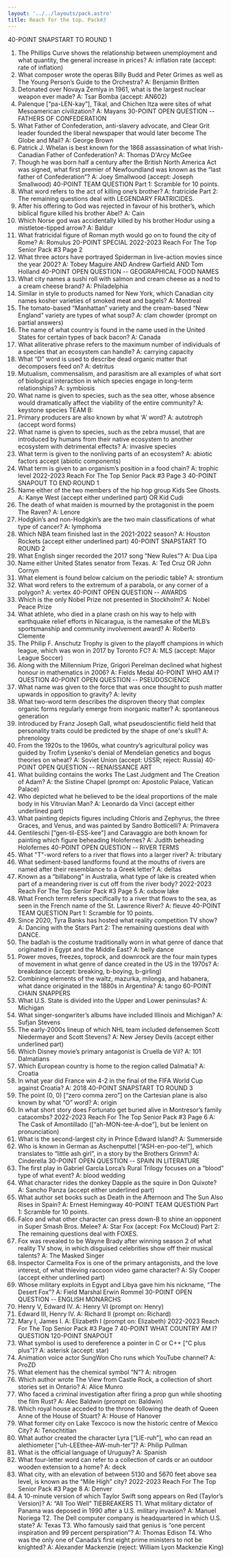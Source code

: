 ```yaml
---
layout: '../../layouts/pack.astro'
title: Reach for the top. Pack#3
---
```


40-POINT SNAPSTART TO ROUND 1
1. The Phillips Curve shows the relationship between unemployment and what quantity, the
general increase in prices?
 A: inflation rate (accept: rate of inflation)
2. What composer wrote the operas Billy Budd and Peter Grimes as well as The Young Person’s
Guide to the Orchestra?
 A: Benjamin Britten
3. Detonated over Novaya Zemlya in 1961, what is the largest nuclear weapon ever made?
 A: Tsar Bomba (accept: AN602)
4. Palenque [“pa-LEN-kay”], Tikal, and Chichen Itza were sites of what Mesoamerican
civilization?
 A: Mayans
30-POINT OPEN QUESTION -- FATHERS OF CONFEDERATION
5. What Father of Confederation, anti-slavery advocate, and Clear Grit leader founded the liberal
newspaper that would later become The Globe and Mail?
 A: George Brown
6. Patrick J. Whelan is best known for the 1868 assassination of what Irish-Canadian Father of
Confederation?
 A: Thomas D'Arcy McGee
7. Though he was born half a century after the British North America Act was signed, what first
premier of Newfoundland was known as the “last father of Confederation”?
 A: Joey Smallwood (accept: Joseph Smallwood)
40-POINT TEAM QUESTION
Part 1: Scramble for 10 points.
8. What word refers to the act of killing one’s brother?
 A: fratricide
Part 2: The remaining questions deal with LEGENDARY FRATRICIDES.
9. After his offering to God was rejected in favour of his brother’s, which biblical figure killed
his brother Abel?
 A: Cain
10. Which Norse god was accidentally killed by his brother Hodur using a mistletoe-tipped
arrow?
 A: Baldur
11. What fratricidal figure of Roman myth would go on to found the city of Rome?
 A: Romulus
20-POINT SPECIAL
2022-2023 Reach For The Top
Senior Pack #3
Page 2
12. What three actors have portrayed Spiderman in live-action movies since the year 2002?
 A: Tobey Maguire AND Andrew Garfield AND Tom Holland
40-POINT OPEN QUESTION -- GEOGRAPHICAL FOOD NAMES
13. What city names a sushi roll with salmon and cream cheese as a nod to a cream cheese
brand?
 A: Philadelphia
14. Similar in style to products named for New York, which Canadian city names kosher
varieties of smoked meat and bagels?
 A: Montreal
15. The tomato-based “Manhattan” variety and the cream-based “New England” variety are
types of what soup?
 A: clam chowder (prompt on partial answers)
16. The name of what country is found in the name used in the United States for certain types of
back bacon?
 A: Canada
17. What alliterative phrase refers to the maximum number of individuals of a species that an
ecosystem can handle?
 A: carrying capacity
18. What “D” word is used to describe dead organic matter that decomposers feed on?
 A: detritus
19. Mutualism, commensalism, and parasitism are all examples of what sort of biological
interaction in which species engage in long-term relationships?
 A: symbiosis
20. What name is given to species, such as the sea otter, whose absence would dramatically
affect the viability of the entire community?
A: keystone species
TEAM B:
21. Primary producers are also known by what ‘A’ word?
 A: autotroph (accept word forms)
22. What name is given to species, such as the zebra mussel, that are introduced by humans from
their native ecosystem to another ecosystem with detrimental effects?
 A: invasive species
23. What term is given to the nonliving parts of an ecosystem?
 A: abiotic factors accept (abiotic components)
24. What term is given to an organism’s position in a food chain?
 A: trophic level
2022-2023 Reach For The Top
Senior Pack #3
Page 3
40-POINT SNAPOUT TO END ROUND 1
25. Name either of the two members of the hip hop group Kids See Ghosts.
 A: Kanye West (accept either underlined part) OR Kid Cudi
26. The death of what maiden is mourned by the protagonist in the poem The Raven?
 A: Lenore
27. Hodgkin’s and non-Hodgkin’s are the two main classifications of what type of cancer?
 A: lymphoma
28. Which NBA team finished last in the 2021-2022 season?
 A: Houston Rockets (accept either underlined part)
40-POINT SNAPSTART TO ROUND 2
29. What English singer recorded the 2017 song “New Rules”?
 A: Dua Lipa
30. Name either United States senator from Texas.
 A: Ted Cruz OR John Cornyn
31. What element is found below calcium on the periodic table?
 A: strontium
32. What word refers to the extremum of a parabola, or any corner of a polygon?
 A: vertex
40-POINT OPEN QUESTION -- AWARDS
33. Which is the only Nobel Prize not presented in Stockholm?
 A: Nobel Peace Prize
34. What athlete, who died in a plane crash on his way to help with earthquake relief efforts in
Nicaragua, is the namesake of the MLB’s sportsmanship and community involvement award?
 A: Roberto Clemente
35. The Philip F. Anschutz Trophy is given to the playoff champions in which league, which was
won in 2017 by Toronto FC?
 A: MLS (accept: Major League Soccer)
36. Along with the Millennium Prize, Grigori Perelman declined what highest honour in
mathematics in 2006?
 A: Fields Medal
40-POINT WHO AM I? QUESTION
40-POINT OPEN QUESTION -- PSEUDOSCIENCE
38. What name was given to the force that was once thought to push matter upwards in
opposition to gravity?
 A: levity
39. What two-word term describes the disproven theory that complex organic forms regularly
emerge from inorganic matter?
 A: spontaneous generation
40. Introduced by Franz Joseph Gall, what pseudoscientific field held that personality traits could
be predicted by the shape of one's skull?
 A: phrenology
41. From the 1920s to the 1960s, what country’s agricultural policy was guided by Trofim
Lysenko's denial of Mendelian genetics and bogus theories on wheat?
 A: Soviet Union (accept: USSR; reject: Russia)
40-POINT OPEN QUESTION -- RENAISSANCE ART
42. What building contains the works The Last Judgment and The Creation of Adam?
 A: the Sistine Chapel (prompt on: Apostolic Palace, Vatican Palace)
43. Who depicted what he believed to be the ideal proportions of the male body in his Vitruvian
Man?
 A: Leonardo da Vinci (accept either underlined part)
44. What painting depicts figures including Chloris and Zephyrus, the three Graces, and Venus,
and was painted by Sandro Botticelli?
 A: Primavera
45. Gentileschi [“gen-til-ESS-kee”] and Caravaggio are both known for painting which figure
beheading Holofernes?
 A: Judith beheading Holofernes
40-POINT OPEN QUESTION -- RIVER TERMS
46. What "T"-word refers to a river that flows into a larger river?
 A: tributary
47. What sediment-based landforms found at the mouths of rivers are named after their
resemblance to a Greek letter?
 A: deltas
48. Known as a “billabong” in Australia, what type of lake is created when part of a meandering
river is cut off from the river body?
2022-2023 Reach For The Top
Senior Pack #3
Page 5
 A: oxbow lake
49. What French term refers specifically to a river that flows to the sea, as seen in the French
name of the St. Lawrence River?
 A: fleuve
40-POINT TEAM QUESTION
Part 1: Scramble for 10 points.
50. Since 2020, Tyra Banks has hosted what reality competition TV show?
 A: Dancing with the Stars
Part 2: The remaining questions deal with DANCE.
51. The badlah is the costume traditionally worn in what genre of dance that originated in Egypt
and the Middle East?
 A: belly dance
52. Power moves, freezes, toprock, and downrock are the four main types of movement in what
genre of dance created in the US in the 1970s?
 A: breakdance (accept: breaking, b-boying, b-girling)
53. Combining elements of the waltz, mazurka, milonga, and habanera, what dance originated in
the 1880s in Argentina?
 A: tango
60-POINT CHAIN SNAPPERS
54. What U.S. State is divided into the Upper and Lower peninsulas?
 A: Michigan
55. What singer-songwriter’s albums have included Illinois and Michigan?
 A: Sufjan Stevens
56. The early-2000s lineup of which NHL team included defensemen Scott Niedermayer and
Scott Stevens?
 A: New Jersey Devils (accept either underlined part)
57. Which Disney movie’s primary antagonist is Cruella de Vil?
 A: 101 Dalmatians
58. Which European country is home to the region called Dalmatia?
 A: Croatia
59. In what year did France win 4-2 in the final of the FIFA World Cup against Croatia?
 A: 2018
40-POINT SNAPSTART TO ROUND 3
60. The point (0, 0) [“zero comma zero”] on the Cartesian plane is also known by what “O”
word?
 A: origin
61. In what short story does Fortunato get buried alive in Montresor’s family catacombs?
2022-2023 Reach For The Top
Senior Pack #3
Page 6
 A: The Cask of Amontillado ([“ah-MON-tee-A-doe”], but be lenient on
 pronunciation)
62. What is the second-largest city in Prince Edward Island?
 A: Summerside
63. Who is known in German as Aschenputtel [“ASH-en-poo-tel”], which translates to “little ash
girl”, in a story by the Brothers Grimm?
 A: Cinderella
30-POINT OPEN QUESTION -- SPAIN IN LITERATURE
64. The first play in Gabriel García Lorca’s Rural Trilogy focuses on a “blood” type of what
event?
 A: blood wedding
65. What character rides the donkey Dapple as the squire in Don Quixote?
 A: Sancho Panza (accept either underlined part)
66. What author set books such as Death in the Afternoon and The Sun Also Rises in Spain?
 A: Ernest Hemingway
40-POINT TEAM QUESTION
Part 1: Scramble for 10 points.
67. Falco and what other character can press down-B to shine an opponent in Super Smash Bros.
Melee?
 A: Star Fox (accept: Fox McCloud)
Part 2: The remaining questions deal with FOXES.
68. Fox was revealed to be Wayne Brady after winning season 2 of what reality TV show, in
which disguised celebrities show off their musical talents?
 A: The Masked Singer
69. Inspector Carmelita Fox is one of the primary antagonists, and the love interest, of what
thieving raccoon video game character?
 A: Sly Cooper (accept either underlined part)
70. Whose military exploits in Egypt and Libya gave him his nickname, “The Desert Fox”?
 A: Field Marshal Erwin Rommel
30-POINT OPEN QUESTION -- ENGLISH MONARCHS
71. Henry V, Edward IV.
 A: Henry VI (prompt on: Henry)
72. Edward III, Henry IV.
 A: Richard II (prompt on: Richard)
73. Mary I, James I.
 A: Elizabeth I (prompt on: Elizabeth)
2022-2023 Reach For The Top
Senior Pack #3
Page 7
40-POINT WHAT COUNTRY AM I? QUESTION
120-POINT SNAPOUT
75. What symbol is used to dereference a pointer in C or C++ [“C plus plus”]?
 A: asterisk (accept: star)
76. Animation voice actor SungWon Cho runs which YouTube channel?
 A: ProZD
77. What element has the chemical symbol “N”?
 A: nitrogen
78. Which author wrote The View from Castle Rock, a collection of short stories set in Ontario?
 A: Alice Munro
79. Who faced a criminal investigation after firing a prop gun while shooting the film Rust?
 A: Alec Baldwin (prompt on: Baldwin)
80. Which royal house acceded to the throne following the death of Queen Anne of the House of
Stuart?
 A: House of Hanover
81. What former city on Lake Texcoco is now the historic centre of Mexico City?
 A: Tenochtitlan
82. What author created the character Lyra [“LIE-ruh”], who can read an alethiometer [“uh-LEEthee-AW-muh-ter”]?
 A: Philip Pullman
83. What is the official language of Uruguay?
 A: Spanish
84. What four-letter word can refer to a collection of cards or an outdoor wooden extension to a
home?
 A: deck
85. What city, with an elevation of between 5130 and 5670 feet above sea level, is known as the
“Mile High” city?
2022-2023 Reach For The Top
Senior Pack #3
Page 8
 A: Denver
86. A 10-minute version of which Taylor Swift song appears on Red (Taylor’s Version)?
 A: “All Too Well”
TIEBREAKERS
T1. What military dictator of Panama was deposed in 1990 after a U.S. military invasion?
 A: Manuel Noriega
T2. The Dell computer company is headquartered in which U.S. state?
 A: Texas
T3. Who famously said that genius is “one percent inspiration and 99 percent perspiration”?
 A: Thomas Edison
T4. Who was the only one of Canada’s first eight prime ministers to not be knighted?
 A: Alexander Mackenzie (reject: William Lyon Mackenzie King)